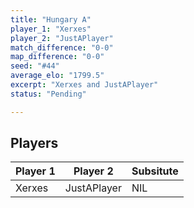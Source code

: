 ```yaml
---
title: "Hungary A"
player_1: "Xerxes"
player_2: "JustAPlayer"
match_difference: "0-0"
map_difference: "0-0"
seed: "#44"
average_elo: "1799.5"
excerpt: "Xerxes and JustAPlayer"
status: "Pending"

---
```

## Players

| Player 1 | Player 2 | Subsitute |
| -- | -- | -- |
| Xerxes | JustAPlayer | NIL |
